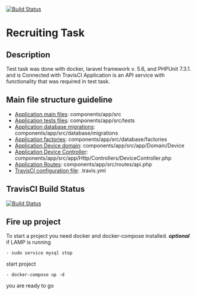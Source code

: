 [![Build Status](https://travis-ci.org/VollTheGreat/recruitingTask.svg?branch=master)](https://travis-ci.org/VollTheGreat/recruitingTask)
# Recruiting Task
## Description
 Test task was done with docker, laravel framework v. 5.6, and PHPUnit 7.3.1. and is Connected with TravisCI
    Application is an API service with functionality that was required in test task.

## Main file structure guideline
* [Application main files](https://github.com/VollTheGreat/recruitingTask/blob/master/components/app/src): components/app/src
* [Application tests files](https://github.com/VollTheGreat/recruitingTask/blob/master/components/app/src/tests): components/app/src/tests
* [Application database migrations](https://github.com/VollTheGreat/recruitingTask/blob/master/components/app/src/database/migrations): components/app/src/database/migrations
* [Application factories](https://github.com/VollTheGreat/recruitingTask/blob/master/components/app/src/database/factories): components/app/src/database/factories
* [Application Device domain](https://github.com/VollTheGreat/recruitingTask/blob/master/components/app/src/app/Domain/Device): components/app/src/app/Domain/Device
* [Application Device Controller](https://github.com/VollTheGreat/recruitingTask/blob/master/components/app/src/app/Http/Controllers/DeviceController.php): components/app/src/app/Http/Controllers/DeviceController.php
* [Application Routes](https://github.com/VollTheGreat/recruitingTask/tree/master/components/app/src/routes/api.php): components/app/src/routes/api.php
* [TravisCI configuration file](https://github.com/VollTheGreat/recruitingTask/tree/master/.travis.yml): .travis.yml

## TravisCI Build Status
[![Build Status](https://travis-ci.org/VollTheGreat/recruitingTask.svg?branch=master)](https://travis-ci.org/VollTheGreat/recruitingTask)
## Fire up project
To start a project you need docker and docker-compose installed.
***optional*** if LAMP is running 
```
- sudo service mysql stop
```
start project
```
- docker-compose up -d
```
you are ready to go

